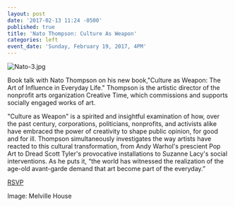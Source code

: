 ```yaml
---
layout: post
date: '2017-02-13 11:24 -0500'
published: true
title: 'Nato Thompson: Culture As Weapon'
categories: left
event_date: 'Sunday, February 19, 2017, 4PM'
---
```

![Nato-3.jpg]({{site.baseurl}}/assets/img/Nato-3.jpg)

Book talk with Nato Thompson on his new book,"Culture as Weapon: The Art of Influence in Everyday Life." Thompson is the artistic director of the nonprofit arts organization Creative Time, which commissions and supports socially engaged works of art. 

"Culture as Weapon" is a spirited and insightful examination of how, over the past century, corporations, politicians, nonprofits, and activists alike have embraced the power of creativity to shape public opinion, for good and for ill. Thompson simultaneously investigates the way artists have reacted to this cultural transformation, from Andy Warhol's prescient Pop Art to Dread Scott Tyler's provocative installations to Suzanne Lacy's social interventions. As he puts it, “the world has witnessed the realization of the age-old avant-garde demand that art become part of the everyday.”

[RSVP](https://www.facebook.com/events/678431575669743/)

Image: Melville House
